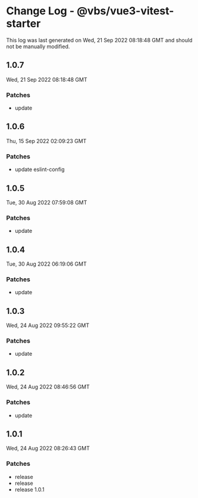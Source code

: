 # Change Log - @vbs/vue3-vitest-starter

This log was last generated on Wed, 21 Sep 2022 08:18:48 GMT and should not be manually modified.

## 1.0.7
Wed, 21 Sep 2022 08:18:48 GMT

### Patches

- update

## 1.0.6
Thu, 15 Sep 2022 02:09:23 GMT

### Patches

- update eslint-config

## 1.0.5
Tue, 30 Aug 2022 07:59:08 GMT

### Patches

- update

## 1.0.4
Tue, 30 Aug 2022 06:19:06 GMT

### Patches

- update

## 1.0.3
Wed, 24 Aug 2022 09:55:22 GMT

### Patches

- update

## 1.0.2
Wed, 24 Aug 2022 08:46:56 GMT

### Patches

- update

## 1.0.1
Wed, 24 Aug 2022 08:26:43 GMT

### Patches

- release
- release
- release 1.0.1

